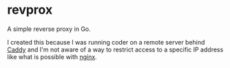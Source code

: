 # revprox

A simple reverse proxy in Go.

I created this because I was running coder on a remote server behind 
[Caddy](https://caddyserver.com/) and I'm not aware of a way to restrict access to a specific IP address like what is possible with [nginx](https://nginx.org/).

